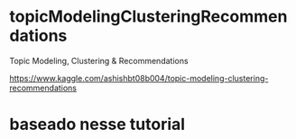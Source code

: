 # topicModelingClusteringRecommendations
Topic Modeling, Clustering &amp; Recommendations


https://www.kaggle.com/ashishbt08b004/topic-modeling-clustering-recommendations

# baseado nesse tutorial

